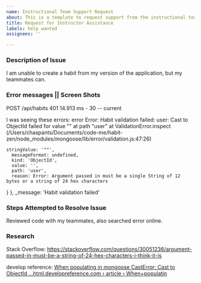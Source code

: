 ```yaml
---
name: Instructional Team Support Request
about: This is a template to request support from the instructional team.
title: Request for Instructor Assistance
labels: help wanted
assignees: ''

---
```


### Description of Issue

I am unable to create a habit from my version of the application, but my teammates can.

### Error messages || Screen Shots
POST /api/habits 401 14.913 ms - 30 -- current

I was seeing these errors: 
error Error: Habit validation failed: user: Cast to ObjectId failed for value "" at path "user"
    at ValidationError.inspect (/Users/chaspants/Documents/code-me/habit-zen/node_modules/mongoose/lib/error/validation.js:47:26)

    stringValue: '""',
      messageFormat: undefined,
      kind: 'ObjectId',
      value: '',
      path: 'user',
      reason: Error: Argument passed in must be a single String of 12 bytes or a string of 24 hex characters

  }
  },
  _message: 'Habit validation failed'


### Steps Attempted to Resolve Issue
Reviewed code with my teammates, also searched error online.

### Research
Stack Overflow: https://stackoverflow.com/questions/30051236/argument-passed-in-must-be-a-string-of-24-hex-characters-i-think-it-is

develop reference: 
[When populating in mongoose CastError: Cast to ObjectId ...html.developreference.com › article › When+populatin](https://html.developreference.com/article/16158810/When+populating+in+mongoose+CastError%3A+Cast+to+ObjectId+failed+for+value+%E2%80%9C11%E2%80%9D+at+path+%E2%80%9C_id%E2%80%9D)
